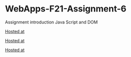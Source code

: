 # WebApps-F21-Assignment-6
Assignment introduction Java Script and DOM

[Hosted at](https://github.com/44-563-WebApps-F21/webapps-f21-assignment-6-sumanthghanta/blob/main/pass.html)

[Hosted at](https://github.com/44-563-WebApps-F21/webapps-f21-assignment-6-sumanthghanta/blob/main/arithmetic.html)

[Hosted at](https://github.com/44-563-WebApps-F21/webapps-f21-assignment-6-sumanthghanta/blob/main/car.html)
